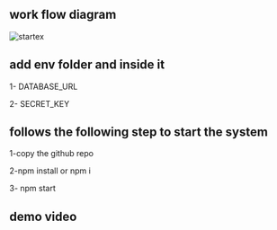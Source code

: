 ## work flow diagram

![startex](https://github.com/RAHUL14KUMAR/startex/assets/104312822/aea20e47-154a-49fd-963f-53e235564af8)


## add env folder and inside it

1- DATABASE_URL

2- SECRET_KEY

## follows the following step to start the system

1-copy the github repo

2-npm install or npm i 

3- npm start

## demo video
